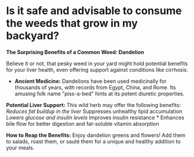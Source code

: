 # Is it safe and advisable to consume the weeds that grow in my backyard?

**The Surprising Benefits of a Common Weed: Dandelion**

Believe it or not, that pesky weed in your yard might hold potential benefits for your liver health, even offering support against conditions like cirrhosis.

- **Ancient Medicine:** Dandelions have been used medicinally for thousands of years, with records from Egypt, China, and Rome. Its amusing folk name "piss-a-bed" hints at its potent diuretic properties.

**Potential Liver Support:** This wild herb may offer the following benefits: *Reduces fat buildup in the liver* Suppresses unhealthy lipid accumulation *Lowers glucose and insulin levels* Improves insulin resistance \* Enhances bile flow for better digestion and fat-soluble vitamin absorption

**How to Reap the Benefits:** Enjoy dandelion greens and flowers! Add them to salads, roast them, or sauté them for a unique and healthy addition to your meals.